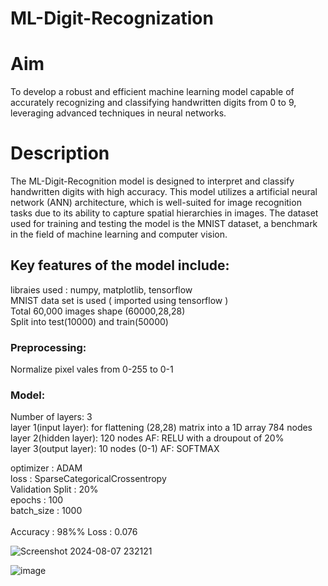 # ML-Digit-Recognization

# Aim
To develop a robust and efficient machine learning model capable of accurately recognizing and classifying handwritten digits from 0 to 9, leveraging advanced techniques in neural networks.

# Description
The ML-Digit-Recognition model is designed to interpret and classify handwritten digits with high accuracy. This model utilizes a artificial neural network (ANN) architecture, which is well-suited for image recognition tasks due to its ability to capture spatial hierarchies in images. The dataset used for training and testing the model is the MNIST dataset, a benchmark in the field of machine learning and computer vision.

## Key features of the model include:
libraies used : numpy, matplotlib, tensorflow<br>
MNIST data set is used ( imported using tensorflow )<br>
Total 60,000 images shape (60000,28,28)<br>
Split into test(10000) and train(50000)<br>

### Preprocessing:
Normalize pixel vales from 0-255 to 0-1

### Model:
Number of layers: 3<br>
layer 1(input layer): for flattening (28,28) matrix into a 1D array 784 nodes<br>
layer 2(hidden layer): 120 nodes AF: RELU  with a droupout of 20%<br>
layer 3(output layer): 10 nodes (0-1) AF: SOFTMAX<br>

optimizer : ADAM<br>
loss : SparseCategoricalCrossentropy<br>
Validation Split : 20%<br>
epochs : 100 <br>
batch_size : 1000 <br>
<br>
Accuracy : 98%%
Loss : 0.076


![Screenshot 2024-08-07 232121](https://github.com/user-attachments/assets/b5d1a895-3ccd-4c6e-8b9e-d72743dbf40e)


![image](https://github.com/user-attachments/assets/6dab2f78-7347-4c66-80e1-59a7bd26d10d)

